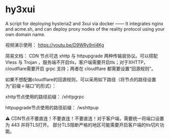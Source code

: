 # hy3xui
A script for deploying hysteria2 and 3xui via docker —— It integrates nginx and acme.sh, and can deploy proxy nodes of the reality protocol using your own domain name.

视频演示使用：
https://youtu.be/D9WRy9nI4Kg

简易文档：
CDN 节点可选 xhttp 与 httpupgrade 两种传输层协议。可以搭配 Vless 与 Trojan ，服务端不开启tls，客户端需要开启tls；对于XHTTP，cloudflare需要开启 grpc 支持；两者在 cloudflare 都需要设置“回源规则”。

如果不想配置cloudflare的回源规则，可以采用如下路径（将节点的路径设置为“前缀＋端口”的形式）：

xhttp节点使用的路径前缀：
/xhttpgrpc
 
httpupgrade节点使用的路径前缀：
/wshttpup

⚠ CDN节点不要直连！不要直连！不要直连！对于客户端，需要统一将端口设置为 443 并将TLS打开。
部分TLS阻断严格的地区可能需要开启客户端的tls切片功能。
